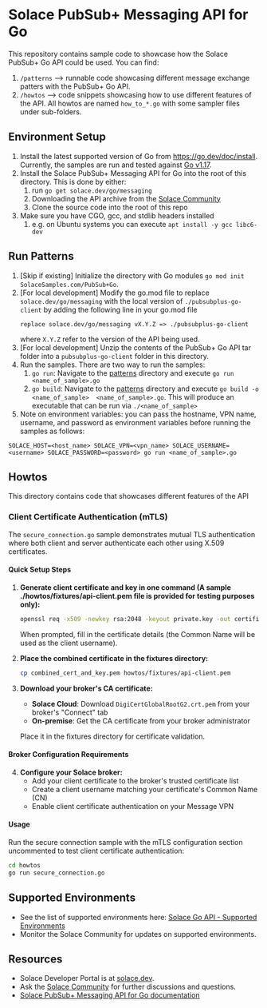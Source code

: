 # Solace PubSub+ Messaging API for Go

This repository contains sample code to showcase how the Solace PubSub+ Go API could be used. You can find:

1. `/patterns` --> runnable code showcasing different message exchange patters with the PubSub+ Go API.
1. `/howtos` --> code snippets showcasing how to use different features of the API. All howtos are named `how_to_*.go` with some sampler files under sub-folders.

## Environment Setup

1. Install the latest supported version of Go from https://go.dev/doc/install. Currently, the samples are run and tested against [Go v1.17](https://go.dev/dl/).
1. Install the Solace PubSub+ Messaging API for Go into the root of this directory. This is done by either:
   1. run `go get solace.dev/go/messaging`
   1. Downloading the API archive from the [Solace Community](https://solace.community/group/4-solace-early-access-golang-api)
   1. Clone the source code into the root of this repo
1. Make sure you have CGO, gcc, and stdlib headers installed
   1. e.g. on Ubuntu systems you can execute `apt install -y gcc libc6-dev`

## Run Patterns

1. [Skip if existing] Initialize the directory with Go modules `go mod init SolaceSamples.com/PubSub+Go`.
1. [For local development] Modify the go.mod file to replace `solace.dev/go/messaging` with the local version of `./pubsubplus-go-client` by adding the following line in your go.mod file
   ```
   replace solace.dev/go/messaging vX.Y.Z => ./pubsubplus-go-client
   ```
   where `X.Y.Z` refer to the version of the API being used.
1. [For local development] Unzip the contents of the PubSub+ Go API tar folder into a `pubsubplus-go-client` folder in this directory.
1. Run the samples. There are two way to run the samples:
   1. `go run`: Navigate to the [patterns](./patterns) directory and execute `go run <name_of_sample>.go`
   1. `go build`: Navigate to the [patterns](./patterns) directory and execute `go build -o <name_of_sample>  <name_of_sample>.go`. This will produce an executable that can be run via `./<name_of_sample>`
1. Note on environment variables: you can pass the hostname, VPN name, username, and password as environment variables before running the samples as follows:

```
SOLACE_HOST=<host_name> SOLACE_VPN=<vpn_name> SOLACE_USERNAME=<username> SOLACE_PASSWORD=<password> go run <name_of_sample>.go
```

## Howtos

This directory contains code that showcases different features of the API

### Client Certificate Authentication (mTLS)

The `secure_connection.go` sample demonstrates mutual TLS authentication where both client and server authenticate each other using X.509 certificates.

#### Quick Setup Steps

1. **Generate client certificate and key in one command (A sample ./howtos/fixtures/api-client.pem file is provided for testing purposes only):**
   ```bash
   openssl req -x509 -newkey rsa:2048 -keyout private.key -out certificate.pem -days 365 -nodes && cat private.key certificate.pem > combined_cert_and_key.pem
   ```
   When prompted, fill in the certificate details (the Common Name will be used as the client username).

2. **Place the combined certificate in the fixtures directory:**
   ```bash
   cp combined_cert_and_key.pem howtos/fixtures/api-client.pem
   ```

3. **Download your broker's CA certificate:**
   - **Solace Cloud**: Download `DigiCertGlobalRootG2.crt.pem` from your broker's "Connect" tab
   - **On-premise**: Get the CA certificate from your broker administrator

   Place it in the fixtures directory for certificate validation.

#### Broker Configuration Requirements

4. **Configure your Solace broker:**
   - Add your client certificate to the broker's trusted certificate list
   - Create a client username matching your certificate's Common Name (CN)
   - Enable client certificate authentication on your Message VPN

#### Usage

Run the secure connection sample with the mTLS configuration section uncommented to test client certificate authentication:

```bash
cd howtos
go run secure_connection.go
```

## Supported Environments

- See the list of supported environments here: [Solace Go API - Supported Environments](https://docs.solace.com/API/API-Developer-Guide-Go/Go-API-supported-Environments.htm)
- Monitor the Solace Community for updates on supported environments. 

## Resources

- Solace Developer Portal is at [solace.dev](https://solace.dev).
- Ask the [Solace Community](https://solace.community) for further discussions and questions.
- [Solace PubSub+ Messaging API for Go documentation](https://docs.solace.com/API-Developer-Online-Ref-Documentation/go/)
